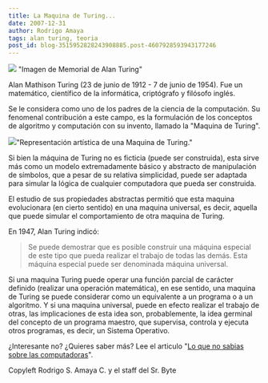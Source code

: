 ```yaml
---
title: La Maquina de Turing...
date: 2007-12-31
author: Rodrigo Amaya
tags: alan turing, teoria
post_id: blog-3515952828243908885.post-4607928593943177246
---
```


[![](http://upload.wikimedia.org/wikipedia/commons/b/b8/Alan_Turing_Memorial_Closer.jpg)](http://upload.wikimedia.org/wikipedia/commons/b/b8/Alan_Turing_Memorial_Closer.jpg) "Imagen de Memorial de Alan Turing"

Alan Mathison Turing (23 de junio de 1912 - 7 de junio de 1954). Fue un matemático, científico de la informática, criptógrafo y filósofo inglés.

Se le considera como uno de los padres de la ciencia de la computación. Su fenomenal contribución a este campo, es la formulación de los conceptos de algoritmo y computación con su invento, llamado la "Maquina de Turing".

[![](http://upload.wikimedia.org/wikipedia/commons/thumb/b/b7/Turing_Machine.png/800px-Turing_Machine.png)](http://upload.wikimedia.org/wikipedia/commons/thumb/b/b7/Turing_Machine.png/800px-Turing_Machine.png)"Representación artística de una Maquina de Turing."

Si bien la máquina de Turing no es ficticia (puede ser construida), esta sirve más como un modelo extremadamente básico y abstracto de manipulación de símbolos, que a pesar de su relativa simplicidad, puede ser adaptada para simular la lógica de cualquier computadora que pueda ser construida.

El estudio de sus propiedades abstractas permitió que esta maquina evolucionara (en cierto sentido) en una maquina universal, es decir, aquella que puede simular el comportamiento de otra maquina de Turing.

En 1947, Alan Turing indicó:
> Se puede demostrar que es
> posible construir una máquina especial de este tipo que pueda realizar el trabajo de todas las
> demás. Esta máquina especial puede ser denominada máquina universal.

Si una maquina Turing puede operar una función parcial de carácter definido (realizar una operación matemática), en ese sentido, una maquina de Turing se puede considerar como un equivalente a un programa o a un algoritmo. Y si una maquina universal, puede en efecto realizar el trabajo de otras, las implicaciones de esta idea son, probablemente, la idea germinal del concepto de un programa maestro, que supervisa, controla y ejecuta otros programas, es decir, un Sistema Operativo.

¿Interesante no? ¿Quieres saber más? Lee el articulo "[Lo que no sabias sobre las computadoras](http://srbyte.blogspot.com/2007/12/lo-que-no-sabias-de-las-computadoras.html)".

Copyleft Rodrigo S. Amaya C. y el staff del Sr. Byte